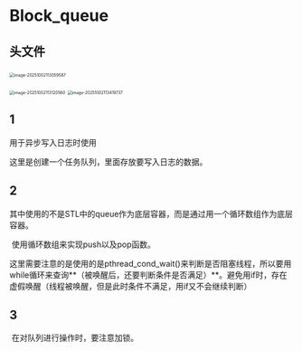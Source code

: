 # Block_queue

## 头文件

​	<img src="C:\Users\王者荣耀\AppData\Roaming\Typora\typora-user-images\image-20251002113059587.png" alt="image-20251002113059587" style="zoom:50%;" />

<img src="C:\Users\王者荣耀\AppData\Roaming\Typora\typora-user-images\image-20251002113120560.png" alt="image-20251002113120560" style="zoom:50%;" />

<img src="C:\Users\王者荣耀\AppData\Roaming\Typora\typora-user-images\image-20251002113419737.png" alt="image-20251002113419737" style="zoom:50%;" />

## 1

用于异步写入日志时使用

这里是创建一个任务队列，里面存放要写入日志的数据。

## 2

​	其中使用的不是STL中的queue作为底层容器，而是通过用一个循环数组作为底层容器。

​	使用循环数组来实现push以及pop函数。

​	这里需要注意的是使用的是pthread_cond_wait()来判断是否阻塞线程，所以要用while循环来查询**（被唤醒后，还要判断条件是否满足）**。避免用if时，存在虚假唤醒（线程被唤醒，但是此时条件不满足，用if又不会继续判断）

## 3

​	在对队列进行操作时，要注意加锁。


